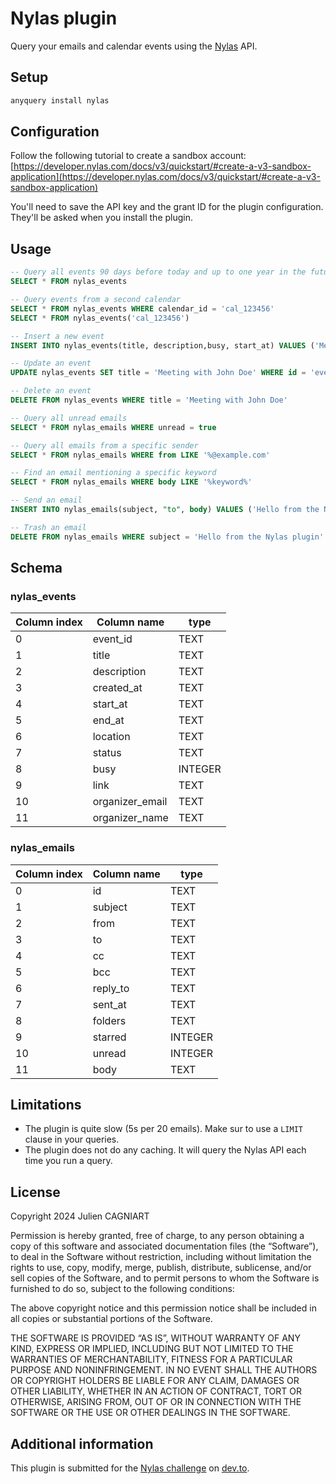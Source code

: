 # Nylas plugin

Query your emails and calendar events using the [Nylas](https://www.nylas.com/) API.

## Setup

```bash
anyquery install nylas
```

## Configuration

Follow the following tutorial to create a sandbox account: [https://developer.nylas.com/docs/v3/quickstart/#create-a-v3-sandbox-application](https://developer.nylas.com/docs/v3/quickstart/#create-a-v3-sandbox-application)

You'll need to save the API key and the grant ID for the plugin configuration. They'll be asked when you install the plugin.

## Usage

```sql
-- Query all events 90 days before today and up to one year in the future
SELECT * FROM nylas_events

-- Query events from a second calendar
SELECT * FROM nylas_events WHERE calendar_id = 'cal_123456'
SELECT * FROM nylas_events('cal_123456')

-- Insert a new event
INSERT INTO nylas_events(title, description,busy, start_at) VALUES ('Meeting with John', 'Discuss of Anyquery', true, '2024-01-01 10:00:00')

-- Update an event
UPDATE nylas_events SET title = 'Meeting with John Doe' WHERE id = 'event_123456'

-- Delete an event
DELETE FROM nylas_events WHERE title = 'Meeting with John Doe'

-- Query all unread emails
SELECT * FROM nylas_emails WHERE unread = true

-- Query all emails from a specific sender
SELECT * FROM nylas_emails WHERE from LIKE '%@example.com'

-- Find an email mentioning a specific keyword
SELECT * FROM nylas_emails WHERE body LIKE '%keyword%'

-- Send an email
INSERT INTO nylas_emails(subject, "to", body) VALUES ('Hello from the Nylas plugin', 'contact@anyquery.dev', 'Hello, this is a test email from the Nylas plugin')

-- Trash an email
DELETE FROM nylas_emails WHERE subject = 'Hello from the Nylas plugin'
```

## Schema

### nylas_events

| Column index | Column name     | type    |
| ------------ | --------------- | ------- |
| 0            | event_id        | TEXT    |
| 1            | title           | TEXT    |
| 2            | description     | TEXT    |
| 3            | created_at      | TEXT    |
| 4            | start_at        | TEXT    |
| 5            | end_at          | TEXT    |
| 6            | location        | TEXT    |
| 7            | status          | TEXT    |
| 8            | busy            | INTEGER |
| 9            | link            | TEXT    |
| 10           | organizer_email | TEXT    |
| 11           | organizer_name  | TEXT    |

### nylas_emails

| Column index | Column name | type    |
| ------------ | ----------- | ------- |
| 0            | id          | TEXT    |
| 1            | subject     | TEXT    |
| 2            | from        | TEXT    |
| 3            | to          | TEXT    |
| 4            | cc          | TEXT    |
| 5            | bcc         | TEXT    |
| 6            | reply_to    | TEXT    |
| 7            | sent_at     | TEXT    |
| 8            | folders     | TEXT    |
| 9            | starred     | INTEGER |
| 10           | unread      | INTEGER |
| 11           | body        | TEXT    |

## Limitations

- The plugin is quite slow (5s per 20 emails). Make sur to use a `LIMIT` clause in your queries.
- The plugin does not do any caching. It will query the Nylas API each time you run a query.

## License

Copyright 2024 Julien CAGNIART

Permission is hereby granted, free of charge, to any person obtaining a copy of this software and associated documentation files (the “Software”), to deal in the Software without restriction, including without limitation the rights to use, copy, modify, merge, publish, distribute, sublicense, and/or sell copies of the Software, and to permit persons to whom the Software is furnished to do so, subject to the following conditions:

The above copyright notice and this permission notice shall be included in all copies or substantial portions of the Software.

THE SOFTWARE IS PROVIDED “AS IS”, WITHOUT WARRANTY OF ANY KIND, EXPRESS OR IMPLIED, INCLUDING BUT NOT LIMITED TO THE WARRANTIES OF MERCHANTABILITY, FITNESS FOR A PARTICULAR PURPOSE AND NONINFRINGEMENT. IN NO EVENT SHALL THE AUTHORS OR COPYRIGHT HOLDERS BE LIABLE FOR ANY CLAIM, DAMAGES OR OTHER LIABILITY, WHETHER IN AN ACTION OF CONTRACT, TORT OR OTHERWISE, ARISING FROM, OUT OF OR IN CONNECTION WITH THE SOFTWARE OR THE USE OR OTHER DEALINGS IN THE SOFTWARE.

## Additional information

This plugin is submitted for the [Nylas challenge](https://dev.to/challenges/nylas) on [dev.to](https://dev.to/).
